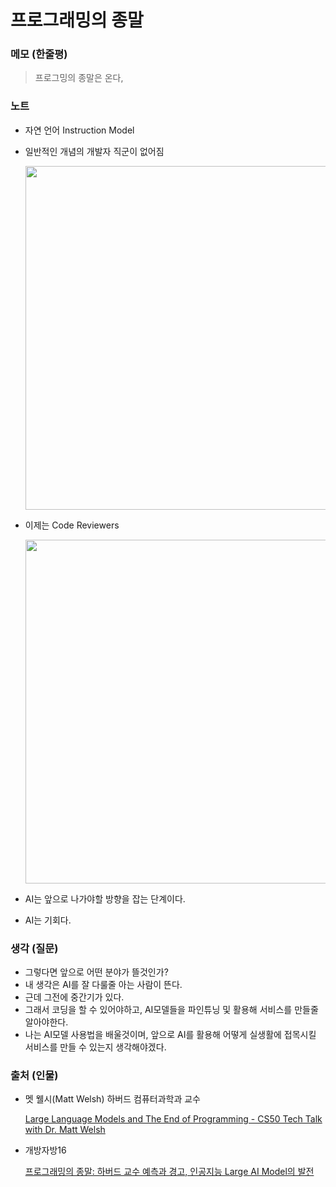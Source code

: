 # 프로그래밍의 종말

### 메모 (한줄평)

> 프로그밍의 종말은 온다,
> 

### 노트

- 자연 언어 Instruction Model
- 일반적인 개념의 개발자 직군이 없어짐
    
    <center><img src="https://github.com/DainoJung/docusaurus_blog/assets/117745618/2dd785c3-3d2f-44cf-aa81-97e272004fce" width="550"/></center>
    
- 이제는 Code Reviewers
    
    <center><img src="https://github.com/DainoJung/docusaurus_blog/assets/117745618/42ae3994-5075-4199-8d7b-20c004f703e0" width="550"/></center>
    
- AI는 앞으로 나가야할 방향을 잡는 단계이다.
- AI는 기회다.

### 생각 (질문)

- 그렇다면 앞으로 어떤 분야가 뜰것인가?
- 내 생각은 AI를 잘 다룰줄 아는 사람이 뜬다.
- 근데 그전에 중간기가 있다.
- 그래서 코딩을 할 수 있어야하고, AI모델들을 파인튜닝 및 활용해 서비스를 만들줄 알아야한다.
- 나는 AI모델 사용법을 배울것이며, 앞으로 AI를 활용해 어떻게 실생활에 접목시킬 서비스를 만들 수 있는지 생각해야겠다.

### 출처 (인물)

- 멧 웰시(Matt Welsh) 하버드 컴퓨터과학과 교수
    
    [Large Language Models and The End of Programming - CS50 Tech Talk with Dr. Matt Welsh](https://www.youtube.com/watch?v=JhCl-GeT4jw&t=0s)
    
- 개방자방16
    
    [프로그래밍의 종말: 하버드 교수 예측과 경고, 인공지능 Large AI Model의 발전](https://www.youtube.com/watch?v=Zx-M2a_AUVA&list=WL&index=50)